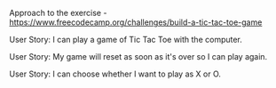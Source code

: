 Approach to the exercise - https://www.freecodecamp.org/challenges/build-a-tic-tac-toe-game

User Story: I can play a game of Tic Tac Toe with the computer.

User Story: My game will reset as soon as it's over so I can play again.

User Story: I can choose whether I want to play as X or O.
